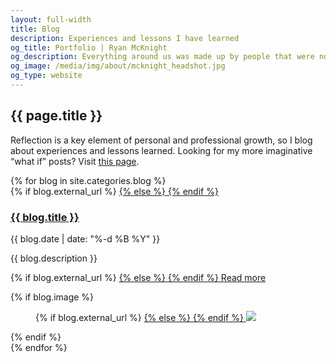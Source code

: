 ```yaml
---
layout: full-width
title: Blog
description: Experiences and lessons I have learned
og_title: Portfolio | Ryan McKnight
og_description: Everything around us was made up by people that were no smarter than us, and we can change it.
og_image: /media/img/about/mcknight_headshot.jpg
og_type: website
---
```


<section class="grid">
	<div class="full-width">
		<h1>{{ page.title }}</h1>
		<p>Reflection is a key element of personal and professional growth, so I blog about experiences and lessons learned. Looking for my more imaginative &ldquo;what if&rdquo; posts? Visit <a href="{{ site.baseurl }}/what-if">this page</a>.</p>
	</div>
</section>
<section class="stripe-section">
	<section class="grid-wrapper">
		{% for blog in site.categories.blog %}
		<article>
			<figcaption>
				{% if blog.external_url %}
				<a href="{{ blog.external_url }}">
				{% else %}
				<a href="{{ blog.url }}">
				{% endif %}
				<h3>
					{{ blog.title }}
				</h3>
				</a>
				<p>{{ blog.date | date: "%-d %B %Y" }}</p>
				<p class="description">{{ blog.description }}</p>
				<p>
				{% if blog.external_url %}
				<a href="{{ blog.external_url }}">
				{% else %}
				<a href="{{ blog.url }}">
				{% endif %}
				Read more
				</a>
				</p>
			</figcaption>
			{% if blog.image %}
			<figure>
				{% if blog.external_url %}
				<a href="{{ blog.external_url }}">
				{% else %}
				<a href="{{ blog.url }}">
				{% endif %}
				<img src="{{ blog.image }}" />
				</a>
			</figure>
			{% endif %}
		</article>
		{% endfor %}
	</section>
</section>
